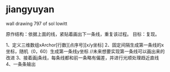# jiangyuyan
wall drawing 797 of sol lowitt

原作结构：依据上面的线，紧贴着画出下一条线，重复该过程。
目标：复现。

1、定义三维数组xArchor[行数][点序号][x/y坐标]
2、固定间隔生成第一条线的x坐标，随机（0，60）生成第一条线y坐标
      //未来想要实现第一条线可以画出来的改进
3、接着画j条线，每条线都和前一条略有偏差，并进行光顺处理趋近直线
4、一条条输出
